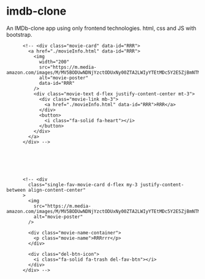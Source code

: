 # imdb-clone
An IMDb-clone app using only frontend technologies. html, css and JS with bootstrap.

          <!-- <div class="movie-card" data-id="RRR">
            <a href="./movieInfo.html" data-id="RRR">
              <img
                width="200"
                src="https://m.media-amazon.com/images/M/MV5BODUwNDNjYzctODUxNy00ZTA2LWIyYTEtMDc5Y2E5ZjBmNTMzXkEyXkFqcGdeQXVyODE5NzE3OTE@._V1_SX300.jpg"
                alt="movie-poster"
                data-id="RRR"
              />
              <div class="movie-text d-flex justify-content-center mt-3">
                <div class="movie-link mb-3">
                  <a href="./movieInfo.html" data-id="RRR">RRR</a>
                </div>
                <button>
                  <i class="fa-solid fa-heart"></i>
                </button>
              </div>
            </a>
          </div> -->






          <!-- <div
            class="single-fav-movie-card d-flex my-3 justify-content-between align-content-center"
          >
            <img
              src="https://m.media-amazon.com/images/M/MV5BODUwNDNjYzctODUxNy00ZTA2LWIyYTEtMDc5Y2E5ZjBmNTMzXkEyXkFqcGdeQXVyODE5NzE3OTE@._V1_SX300.jpg"
              alt="movie-poster"
            />

            <div class="movie-name-container">
              <p class="movie-name">RRRrrr</p>
            </div>

            <div class="del-btn-icon">
              <i class="fa-solid fa-trash del-fav-btn"></i>
            </div>
          </div> -->